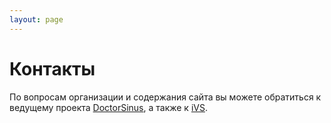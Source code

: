 ```yaml
---
layout: page
---
```


# Контакты

По вопросам организации и содержания сайта вы можете обратиться к ведущему проекта [DoctorSinus](http://www.linux.org.ru/people/DoctorSinus/profile), а также к [iVS](http://www.linux.org.ru/people/iVS/profile).
